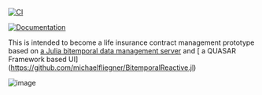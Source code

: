 [![CI](https://github.com/michaelfliegner/BitemporalReactive.jl/actions/workflows/CI.yml/badge.svg)](https://github.com/michaelfliegner/BitemporalReactive.jl/actions/workflows/CI.yml)

[![Documentation](https://github.com/michaelfliegner/BitemporalReactive.jl/actions/workflows/Documentation.yml/badge.svg)](https://github.com/michaelfliegner/BitemporalReactive.jl/actions/workflows/Documentation.yml)

This is intended to become a life insurance contract management prototype based on [a Julia bitemporal data management server](https://github.com/michaelfliegner/BitempiralPostgres.jl) and [ a QUASAR Framework based UI]
(https://github.com/michaelfliegner/BitemporalReactive.jl)

![image](https://user-images.githubusercontent.com/12422482/168877410-361414d1-a4ef-4c68-8e56-400d372159aa.png)
